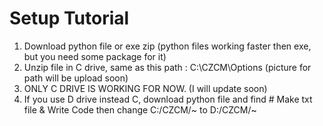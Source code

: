 # Setup Tutorial

1. Download python file or exe zip (python files working faster then exe, but you need some package for it)
2. Unzip file in C drive, same as this path : C:\CZCM\Options (picture for path will be upload soon)
3. ONLY C DRIVE IS WORKING FOR NOW. (I will update soon)
4. If you use D drive instead C, download python file and find # Make txt file & Write Code then change C:/CZCM/~ to D:/CZCM/~
